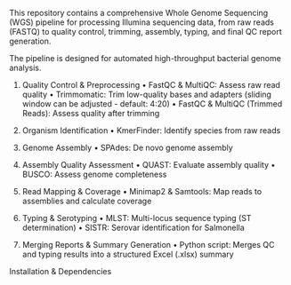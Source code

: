 This repository contains a comprehensive Whole Genome Sequencing (WGS) pipeline for processing Illumina sequencing data, from raw reads (FASTQ) to quality control, trimming, assembly, typing, and final QC report generation.

The pipeline is designed for automated high-throughput bacterial genome analysis.

  1. Quality Control & Preprocessing
• FastQC & MultiQC: Assess raw read quality
• Trimmomatic: Trim low-quality bases and adapters (sliding window can be adjusted - default: 4:20)
• FastQC & MultiQC (Trimmed Reads): Assess quality after trimming

  2. Organism Identification
• KmerFinder: Identify species from raw reads

  3. Genome Assembly
• SPAdes: De novo genome assembly

  4. Assembly Quality Assessment
• QUAST: Evaluate assembly quality
• BUSCO: Assess genome completeness

  5. Read Mapping & Coverage
• Minimap2 & Samtools: Map reads to assemblies and calculate coverage

  6. Typing & Serotyping
• MLST: Multi-locus sequence typing (ST determination)
• SISTR: Serovar identification for Salmonella

  7. Merging Reports & Summary Generation
• Python script: Merges QC and typing results into a structured Excel (.xlsx) summary

Installation & Dependencies


